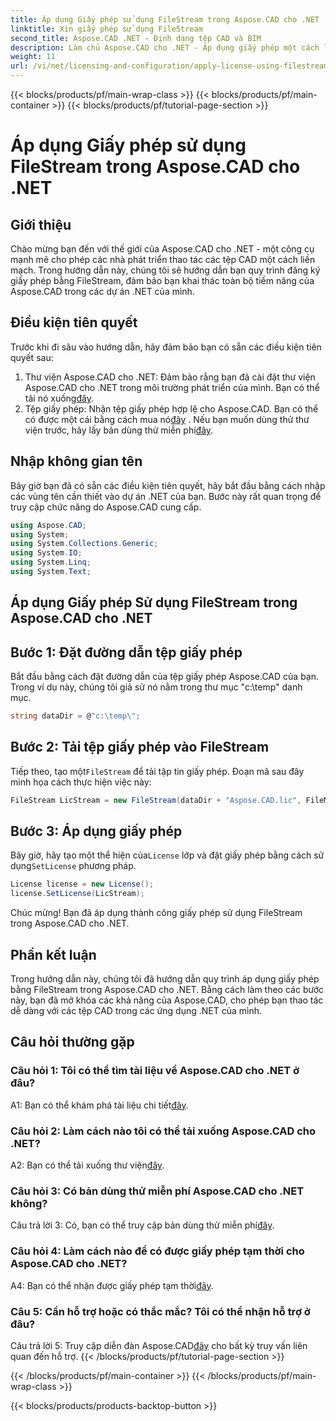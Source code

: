 ```yaml
---
title: Áp dụng Giấy phép sử dụng FileStream trong Aspose.CAD cho .NET
linktitle: Xin giấy phép sử dụng FileStream
second_title: Aspose.CAD .NET - Định dạng tệp CAD và BIM
description: Làm chủ Aspose.CAD cho .NET - Áp dụng giấy phép một cách liền mạch bằng FileStream. Khám phá hướng dẫn từng bước và mở khóa tiềm năng. Tải ngay!
weight: 11
url: /vi/net/licensing-and-configuration/apply-license-using-filestream/
---
```


{{< blocks/products/pf/main-wrap-class >}}
{{< blocks/products/pf/main-container >}}
{{< blocks/products/pf/tutorial-page-section >}}

# Áp dụng Giấy phép sử dụng FileStream trong Aspose.CAD cho .NET

## Giới thiệu

Chào mừng bạn đến với thế giới của Aspose.CAD cho .NET - một công cụ mạnh mẽ cho phép các nhà phát triển thao tác các tệp CAD một cách liền mạch. Trong hướng dẫn này, chúng tôi sẽ hướng dẫn bạn quy trình đăng ký giấy phép bằng FileStream, đảm bảo bạn khai thác toàn bộ tiềm năng của Aspose.CAD trong các dự án .NET của mình.

## Điều kiện tiên quyết

Trước khi đi sâu vào hướng dẫn, hãy đảm bảo bạn có sẵn các điều kiện tiên quyết sau:
1.  Thư viện Aspose.CAD cho .NET: Đảm bảo rằng bạn đã cài đặt thư viện Aspose.CAD cho .NET trong môi trường phát triển của mình. Bạn có thể tải nó xuống[đây](https://releases.aspose.com/cad/net/).
2.  Tệp giấy phép: Nhận tệp giấy phép hợp lệ cho Aspose.CAD. Bạn có thể có được một cái bằng cách mua nó[đây](https://purchase.aspose.com/buy) . Nếu bạn muốn dùng thử thư viện trước, hãy lấy bản dùng thử miễn phí[đây](https://releases.aspose.com/).

## Nhập không gian tên

Bây giờ bạn đã có sẵn các điều kiện tiên quyết, hãy bắt đầu bằng cách nhập các vùng tên cần thiết vào dự án .NET của bạn. Bước này rất quan trọng để truy cập chức năng do Aspose.CAD cung cấp.
```csharp
using Aspose.CAD;
using System;
using System.Collections.Generic;
using System.IO;
using System.Linq;
using System.Text;
```

## Áp dụng Giấy phép Sử dụng FileStream trong Aspose.CAD cho .NET

## Bước 1: Đặt đường dẫn tệp giấy phép

Bắt đầu bằng cách đặt đường dẫn của tệp giấy phép Aspose.CAD của bạn. Trong ví dụ này, chúng tôi giả sử nó nằm trong thư mục "c:\temp\" danh mục.
```csharp
string dataDir = @"c:\temp\";
```

## Bước 2: Tải tệp giấy phép vào FileStream

 Tiếp theo, tạo một`FileStream` để tải tập tin giấy phép. Đoạn mã sau đây minh họa cách thực hiện việc này:
```csharp
FileStream LicStream = new FileStream(dataDir + "Aspose.CAD.lic", FileMode.Open);
```

## Bước 3: Áp dụng giấy phép

 Bây giờ, hãy tạo một thể hiện của`License` lớp và đặt giấy phép bằng cách sử dụng`SetLicense` phương pháp.
```csharp
License license = new License();
license.SetLicense(LicStream);
```

Chúc mừng! Bạn đã áp dụng thành công giấy phép sử dụng FileStream trong Aspose.CAD cho .NET.

## Phần kết luận

Trong hướng dẫn này, chúng tôi đã hướng dẫn quy trình áp dụng giấy phép bằng FileStream trong Aspose.CAD cho .NET. Bằng cách làm theo các bước này, bạn đã mở khóa các khả năng của Aspose.CAD, cho phép bạn thao tác dễ dàng với các tệp CAD trong các ứng dụng .NET của mình.

## Câu hỏi thường gặp

### Câu hỏi 1: Tôi có thể tìm tài liệu về Aspose.CAD cho .NET ở đâu?

 A1: Bạn có thể khám phá tài liệu chi tiết[đây](https://reference.aspose.com/cad/net/).

### Câu hỏi 2: Làm cách nào tôi có thể tải xuống Aspose.CAD cho .NET?

 A2: Bạn có thể tải xuống thư viện[đây](https://releases.aspose.com/cad/net/).

### Câu hỏi 3: Có bản dùng thử miễn phí Aspose.CAD cho .NET không?

 Câu trả lời 3: Có, bạn có thể truy cập bản dùng thử miễn phí[đây](https://releases.aspose.com/).

### Câu hỏi 4: Làm cách nào để có được giấy phép tạm thời cho Aspose.CAD cho .NET?

 A4: Bạn có thể nhận được giấy phép tạm thời[đây](https://purchase.aspose.com/temporary-license/).

### Câu 5: Cần hỗ trợ hoặc có thắc mắc? Tôi có thể nhận hỗ trợ ở đâu?

 Câu trả lời 5: Truy cập diễn đàn Aspose.CAD[đây](https://forum.aspose.com/c/cad/19) cho bất kỳ truy vấn liên quan đến hỗ trợ.
{{< /blocks/products/pf/tutorial-page-section >}}

{{< /blocks/products/pf/main-container >}}
{{< /blocks/products/pf/main-wrap-class >}}

{{< blocks/products/products-backtop-button >}}
